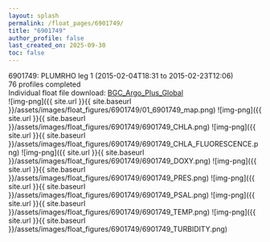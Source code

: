 ```yaml
---
layout: splash
permalink: /float_pages/6901749/
title: "6901749"
author_profile: false
last_created_on: 2025-09-30
toc: false
---
```

 
6901749: PLUMRHO leg 1 (2015-02-04T18:31 to 2015-02-23T12:06)\
76 profiles completed\
Individual float file download: [BGC_Argo_Plus_Global](https://ftp.soest.hawaii.edu/bgc_argo_plus/Individual_Floats/outliers_removed/6901749_Sprof_processed.nc)\
![img-png]({{ site.url }}{{ site.baseurl }}/assets/images/float_figures/6901749/01_6901749_map.png)
![img-png]({{ site.url }}{{ site.baseurl }}/assets/images/float_figures/6901749/6901749_CHLA.png)
![img-png]({{ site.url }}{{ site.baseurl }}/assets/images/float_figures/6901749/6901749_CHLA_FLUORESCENCE.png)
![img-png]({{ site.url }}{{ site.baseurl }}/assets/images/float_figures/6901749/6901749_DOXY.png)
![img-png]({{ site.url }}{{ site.baseurl }}/assets/images/float_figures/6901749/6901749_PRES.png)
![img-png]({{ site.url }}{{ site.baseurl }}/assets/images/float_figures/6901749/6901749_PSAL.png)
![img-png]({{ site.url }}{{ site.baseurl }}/assets/images/float_figures/6901749/6901749_TEMP.png)
![img-png]({{ site.url }}{{ site.baseurl }}/assets/images/float_figures/6901749/6901749_TURBIDITY.png)
